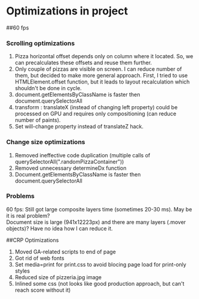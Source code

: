 # Optimizations in project

##60 fps

### Scrolling optimizations
1.   Pizza horizontal offset depends only on column where it located. So, we can precalculates these offsets and reuse them further.
2.   Only couple of pizzas are visible on screen. I can reduce number of them, but decided to make more general approach. 
     First, I tried to use HTMLElement.offset function, but it leads to layout recalculation which shouldn't be done in cycle.
3.   document.getElementsByClassName is faster then document.querySelectorAll
4.   transform : translateX (instead of changing left property) could be processed on GPU and requires only compositioning (can reduce number of paints).
5.   Set will-change property instead of translateZ hack.

### Change size optimizations
1. Removed ineffective code duplication (multiple calls of querySelectorAll(".randomPizzaContainer"))
2. Removed unnecessary determineDx function
3. Document.getElementsByClassName is faster then document.querySelectorAll


### Problems
60 fps: Still got large composite layers time (sometimes 20-30 ms). May be it is real problem?  
        Document size is large (941x12223px) and there are many layers (.mover objects)?
        Have no idea how I can reduce it.
       
##CRP Optimizations
1. Moved GA-related scripts to end of page
2. Got rid of web fonts
3. Set media=print for print.css to avoid blocing page load for print-only styles
4. Reduced size of pizzeria.jpg image
5. Inlined some css (not looks like good production approach, but can't reach score without it)